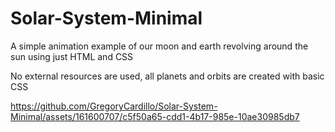# Solar-System-Minimal
A simple animation example of our moon and earth revolving around the sun using just HTML and CSS

No external resources are used, all planets and orbits are created with basic CSS



https://github.com/GregoryCardillo/Solar-System-Minimal/assets/161600707/c5f50a65-cdd1-4b17-985e-10ae30985db7
